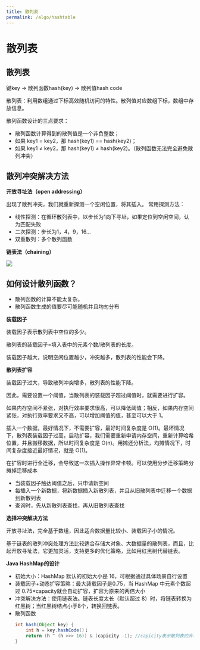 ```yaml
---
title: 散列表
permalink: /algo/hashtable
---
```


# 散列表


## 散列表

键key -> 散列函数hash(key) -> 散列值hash code

散列表：利用数组通过下标高效随机访问的特性。散列值对应数组下标，数组中存放信息。

散列函数设计的三点要求：

- 散列函数计算得到的散列值是一个非负整数；
- 如果 key1 = key2，那 hash(key1) == hash(key2)；
- 如果 key1 ≠ key2，那 hash(key1) ≠ hash(key2)。（散列函数无法完全避免散列冲突）

## 散列冲突解决方法

**开放寻址法（open addressing）**

出现了散列冲突，我们就重新探测一个空闲位置，将其插入。
常用探测方法：
- 线性探测：在循环散列表中，以步长为1向下寻址，如果定位到空闲空间，认为匹配失败
- 二次探测：步长为1，4，9，16...
- 双重散列：多个散列函数

**链表法（chaining）**

![](https://static001.geekbang.org/resource/image/a4/7f/a4b77d593e4cb76acb2b0689294ec17f.jpg)



## 如何设计散列函数？


- 散列函数的计算不能太复杂。
- 散列函数生成的值要尽可能随机并且均匀分布

**装载因子**

装载因子表示散列表中空位的多少。

散列表的装载因子=填入表中的元素个数/散列表的长度。

装载因子越大，说明空闲位置越少，冲突越多，散列表的性能会下降。


**散列表扩容**

装载因子过大，导致散列冲突增多，散列表的性能下降。

因此，需要设置一个阈值，当散列表的装载因子超过阈值时，就需要进行扩容。

如果内存空间不紧张，对执行效率要求很高，可以降低阈值；相反，如果内存空间紧张，对执行效率要求又不高，可以增加阈值的值，甚至可以大于 1。

插入一个数据，最好情况下，不需要扩容，最好时间复杂度是 O(1)。最坏情况下，散列表装载因子过高，启动扩容，我们需要重新申请内存空间，重新计算哈希位置，并且搬移数据，所以时间复杂度是 O(n)。用摊还分析法，均摊情况下，时间复杂度接近最好情况，就是 O(1)。

在扩容时进行全迁移，会导致这一次插入操作异常卡顿。可以使用分步迁移策略分摊掉迁移成本
- 当装载因子触达阈值之后，只申请新空间
- 每插入一个新数据，将新数据插入新散列表，并且从旧散列表中迁移一个数据到新散列表
- 查询时，先从新散列表查找，再从旧散列表查找

**选择冲突解决方法**

开放寻址法，完全基于数组，因此适合数据量比较小、装载因子小的情况。

基于链表的散列冲突处理方法比较适合存储大对象、大数据量的散列表，而且，比起开放寻址法，它更加灵活，支持更多的优化策略，比如用红黑树代替链表。


**Java HashMap的设计**

- 初始大小：HashMap 默认的初始大小是 16，可根据通过具体场景自行设置
- 装载因子+动态扩容策略：最大装载因子是0.75，当 HashMap 中元素个数超过 0.75*capacity就会自动扩容，扩容为原来的两倍大小
- 冲突解决方法：使用链表法。链表长度太长（默认超过 8）时，将链表转换为红黑树；当红黑树结点小于8个，转换回链表。
- 散列函数
    ``` java
    int hash(Object key) {
        int h = key.hashCode()；
        return (h ^ (h >>> 16)) & (capicity -1); //capicity表示散列表的大小
    }
    ```